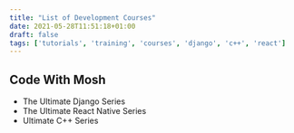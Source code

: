 ```yaml
---
title: "List of Development Courses"
date: 2021-05-28T11:51:18+01:00
draft: false
tags: ['tutorials', 'training', 'courses', 'django', 'c++', 'react']
---
```


## Code With Mosh
- The Ultimate Django Series
- The Ultimate React Native Series
- Ultimate C++ Series
